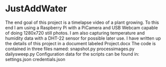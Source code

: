 # JustAddWater

The end goal of this project is a timelapse video of a plant growing. To this end I am using a Raspberry Pi with a PiCamera and USB Webcam capable of doing 1280x720 still photos. I am also capturing temperature and humidity data with a DHT-22 sensor for possible later use. I have written up the details of this project in a document labeled Project.docx
The code is contained in three files named:
snapshot.py
processimages.py
dailysweep.py
Configuration data for the scripts can be found in:
settings.json
credentials.json
